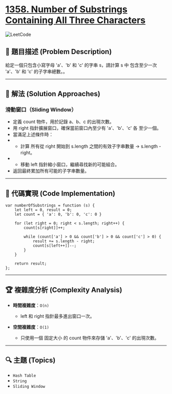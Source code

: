 # [1358. Number of Substrings Containing All Three Characters](https://leetcode.com/problems/number-of-substrings-containing-all-three-characters/description/)

![LeetCode](https://leetcode.com/static/images/LeetCode_Sharing.png)

## **📝 題目描述 (Problem Description)**  

給定一個只包含小寫字母 'a'、'b' 和 'c' 的字串 s，請計算 s 中 包含至少一次 'a'、'b' 和 'c' 的子字串總數。。

---

## 🚀 **解法 (Solution Approaches)**

### 滑動窗口（Sliding Window） ###
- 定義 count 物件，用於記錄 a、b、c 的出現次數。
- 用 right 指針擴展窗口，確保當前窗口內至少有 'a'、'b'、'c' 各 至少一個。
- 當滿足上述條件時：
- - 計算 所有從 right 開始到 s.length 之間的有效子字串數量 → s.length - right。
- - 移動 left 指針縮小窗口，繼續尋找新的可能組合。
- 返回最終累加所有可能的子字串數量。

---

## 📌 **代碼實現 (Code Implementation)**
```
var numberOfSubstrings = function (s) {
    let left = 0, result = 0;
    let count = { 'a': 0, 'b': 0, 'c': 0 }

    for (let right = 0; right < s.length; right++) {
        count[s[right]]++;

        while (count['a'] > 0 && count['b'] > 0 && count['c'] > 0) {
            result += s.length - right;
            count[s[left++]]--;
        }
    }

    return result;
};
```

---

## 🏆 **複雜度分析 (Complexity Analysis)**  

- **時間複雜度**：`O(n)`
  - left 和 right 指針最多進出窗口一次。

- **空間複雜度**：`O(1)`
  - 只使用一個 固定大小 的 count 物件來存儲 'a'、'b'、'c' 的出現次數。

--- 

## 🔍 **主題 (Topics)**
- `Hash Table`
- `String`
- `Sliding Window`